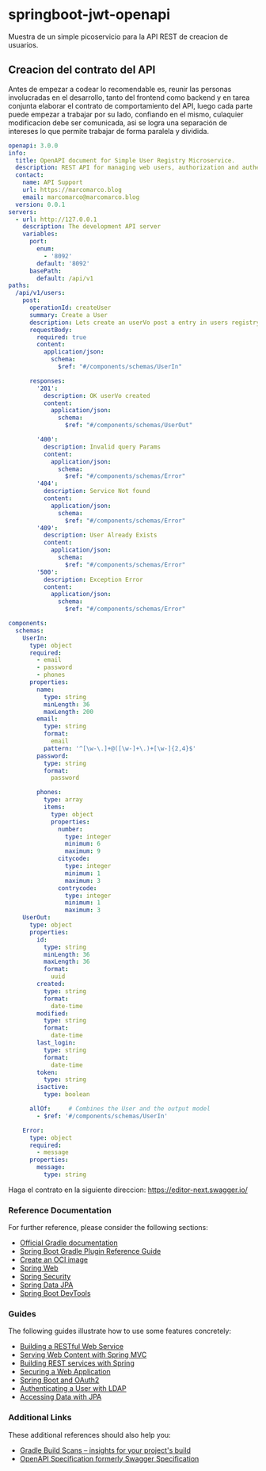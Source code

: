 # springboot-jwt-openapi
Muestra de un simple picoservicio para la API REST de creacion de usuarios.

## Creacion del contrato del API
Antes de empezar a codear lo recomendable es, reunir las personas involucradas en el desarrollo, tanto del frontend
como backend y en tarea conjunta elaborar el contrato de comportamiento del API, luego cada parte puede empezar a
trabajar por su lado, confiando en el mismo, culaquier modificacion debe ser comunicada, asi se logra una separación 
de intereses lo que permite trabajar de forma paralela y dividida.

``` yaml
openapi: 3.0.0
info:
  title: OpenAPI document for Simple User Registry Microservice.
  description: REST API for managing web users, authorization and authentication using JWT.
  contact:
    name: API Support
    url: https://marcomarco.blog
    email: marcomarco@marcomarco.blog
  version: 0.0.1
servers:
  - url: http://127.0.0.1
    description: The development API server
    variables:
      port:
        enum:
          - '8092'
        default: '8092'
      basePath:
        default: /api/v1
paths:
  /api/v1/users:
    post:
      operationId: createUser
      summary: Create a User
      description: Lets create an userVo post a entry in users registry
      requestBody:
        required: true
        content:
          application/json:
            schema:
              $ref: "#/components/schemas/UserIn"

      responses:
        '201':
          description: OK userVo created
          content:
            application/json:
              schema:
                $ref: "#/components/schemas/UserOut"

        '400':
          description: Invalid query Params
          content:
            application/json:
              schema:
                $ref: "#/components/schemas/Error"
        '404':
          description: Service Not found
          content:
            application/json:
              schema:
                $ref: "#/components/schemas/Error"
        '409':
          description: User Already Exists
          content:
            application/json:
              schema:
                $ref: "#/components/schemas/Error"
        '500':
          description: Exception Error
          content:
            application/json:
              schema:
                $ref: "#/components/schemas/Error"

components:
  schemas:
    UserIn:
      type: object
      required:
        - email
        - password
        - phones
      properties:
        name:
          type: string
          minLength: 36
          maxLength: 200
        email:
          type: string
          format:
            email
          pattern: '^[\w-\.]+@([\w-]+\.)+[\w-]{2,4}$'
        password:
          type: string
          format:
            password

        phones:
          type: array
          items:
            type: object
            properties:
              number:
                type: integer
                minimum: 6
                maximum: 9
              citycode:
                type: integer
                minimum: 1
                maximum: 3
              contrycode:
                type: integer
                minimum: 1
                maximum: 3
    UserOut:
      type: object
      properties:
        id:
          type: string
          minLength: 36
          maxLength: 36
          format:
            uuid
        created:
          type: string
          format:
            date-time
        modified:
          type: string
          format:
            date-time
        last_login:
          type: string
          format:
            date-time
        token:
          type: string
        isactive:
          type: boolean

      allOf:     # Combines the User and the output model
        - $ref: '#/components/schemas/UserIn'

    Error:
      type: object
      required:
        - message
      properties:
        message:
          type: string

```
Haga el contrato en la siguiente direccion: https://editor-next.swagger.io/

### Reference Documentation
For further reference, please consider the following sections:

* [Official Gradle documentation](https://docs.gradle.org)
* [Spring Boot Gradle Plugin Reference Guide](https://docs.spring.io/spring-boot/docs/3.2.0/gradle-plugin/reference/html/)
* [Create an OCI image](https://docs.spring.io/spring-boot/docs/3.2.0/gradle-plugin/reference/html/#build-image)
* [Spring Web](https://docs.spring.io/spring-boot/docs/3.2.0/reference/htmlsingle/index.html#web)
* [Spring Security](https://docs.spring.io/spring-boot/docs/3.2.0/reference/htmlsingle/index.html#web.security)
* [Spring Data JPA](https://docs.spring.io/spring-boot/docs/3.2.0/reference/htmlsingle/index.html#data.sql.jpa-and-spring-data)
* [Spring Boot DevTools](https://docs.spring.io/spring-boot/docs/3.2.0/reference/htmlsingle/index.html#using.devtools)

### Guides
The following guides illustrate how to use some features concretely:

* [Building a RESTful Web Service](https://spring.io/guides/gs/rest-service/)
* [Serving Web Content with Spring MVC](https://spring.io/guides/gs/serving-web-content/)
* [Building REST services with Spring](https://spring.io/guides/tutorials/rest/)
* [Securing a Web Application](https://spring.io/guides/gs/securing-web/)
* [Spring Boot and OAuth2](https://spring.io/guides/tutorials/spring-boot-oauth2/)
* [Authenticating a User with LDAP](https://spring.io/guides/gs/authenticating-ldap/)
* [Accessing Data with JPA](https://spring.io/guides/gs/accessing-data-jpa/)

### Additional Links
These additional references should also help you:

* [Gradle Build Scans – insights for your project's build](https://scans.gradle.com#gradle)
* [OpenAPI Specification formerly Swagger Specification](https://swagger.io/docs/specification/about/)